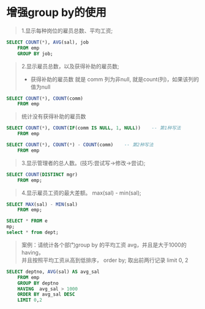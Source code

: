 # 增强group by的使用

> 1.显示每种岗位的雇员总数、平均工资;  <br>
```sql
SELECT COUNT(*), AVG(sal), job 
	FROM emp 
	GROUP BY job; 
```

> 2.显示雇员总数，以及获得补助的雇员数;  <br>
> - 获得补助的雇员数 就是 comm 列为非null, 就是count(列)，如果该列的值为null  <br>
```sql
SELECT COUNT(*), COUNT(comm)
	FROM emp 
```

> 统计没有获得补助的雇员数  <br>
```sql
SELECT COUNT(*), COUNT(IF(comm IS NULL, 1, NULL))    -- 第1种写法
	FROM emp 

SELECT COUNT(*), COUNT(*) - COUNT(comm)    -- 第2种写法
	FROM emp 
```

> 3.显示管理者的总人数。(技巧:尝试写->修改->尝试);  <br>
```sql
SELECT COUNT(DISTINCT mgr) 
	FROM emp; 
```

> 4.显示雇员工资的最大差额。  max(sal) - min(sal);  <br>
```sql
SELECT MAX(sal) - MIN(sal) 
	FROM emp;

SELECT * FROM e
mp;
select * from dept;
```

> 案例：请统计各个部门group by 的平均工资 avg，并且是大于1000的 having，  <br>
> 并且按照平均工资从高到低排序， order by;  取出前两行记录 limit 0, 2  <br>
```sql
SELECT deptno, AVG(sal) AS avg_sal
	FROM emp
	GROUP BY deptno
	HAVING  avg_sal > 1000
	ORDER BY avg_sal DESC
	LIMIT 0,2 
```



